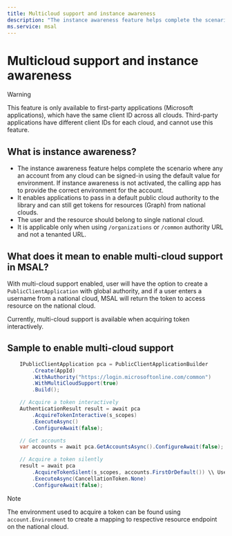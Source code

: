 ```yaml
---
title: Multicloud support and instance awareness
description: "The instance awareness feature helps complete the scenario where any an account from any cloud can be signed-in using the default value for environment."
ms.service: msal
---
```


# Multicloud support and instance awareness

>[!WARNING]
>This feature is only available to first-party applications (Microsoft applications), which have the same client ID across all clouds. Third-party applications have different client IDs for each cloud, and cannot use this feature.

## What is instance awareness?

* The instance awareness feature helps complete the scenario where any an account from any cloud can be signed-in using the default value for environment. If instance awareness is not activated, the calling app has to provide the correct environment for the account.
* It enables applications to pass in a default public cloud authority to the library and can still get tokens for resources (Graph) from national clouds.
* The user and the resource should belong to single national cloud.
* It is applicable only when using `/organizations` or `/common` authority URL and not a tenanted URL.

## What does it mean to enable multi-cloud support in MSAL?

With multi-cloud support enabled, user will have the option to create a `PublicClientApplication` with global authority, and if a user enters a username from a national cloud, MSAL will return the token to access resource on the national cloud.

Currently, multi-cloud support is available when acquiring token interactively.

## Sample to enable multi-cloud support

```csharp
    IPublicClientApplication pca = PublicClientApplicationBuilder
        .Create(AppId)
        .WithAuthority("https://login.microsoftonline.com/common")
        .WithMultiCloudSupport(true)
        .Build();

    // Acquire a token interactively
    AuthenticationResult result = await pca
        .AcquireTokenInteractive(s_scopes)
        .ExecuteAsync()
        .ConfigureAwait(false);

    // Get accounts
    var accounts = await pca.GetAccountsAsync().ConfigureAwait(false);

    // Acquire a token silently
    result = await pca
        .AcquireTokenSilent(s_scopes, accounts.FirstOrDefault()) \\ Use the account to make the silent call
        .ExecuteAsync(CancellationToken.None)
        .ConfigureAwait(false);
```

>[!NOTE]
>The environment used to acquire a token can be found using `account.Environment` to create a mapping to respective resource endpoint on the national cloud.
